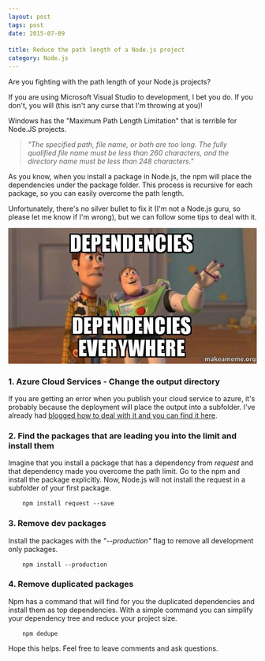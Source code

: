 ```yaml
---
layout: post
tags: post
date: 2015-07-09

title: Reduce the path length of a Node.js project
category: Node.js
---
```


Are you fighting with the path length of your Node.js projects?

If you are using Microsoft Visual Studio to development, I bet you do. If you don't, you will (this isn't any curse that I'm throwing at you)!

Windows has the "Maximum Path Length Limitation" that is terrible for Node.JS projects.

> _"The specified path, file name, or both are too long. The fully qualified file name must be less than 260 characters, and the directory name must be less than 248 characters."_

As you know, when you install a package in Node.js, the npm will place the dependencies under the package folder. This process is recursive for each package, so you can easily overcome the path length.

Unfortunately, there's no silver bullet to fix it (I'm not a Node.js guru, so please let me know if I'm wrong), but we can follow some tips to deal with it.

![dependencies everywhere](/images/reduce-the-path-length-of-your-node-js-project-dependencies-dependencies-everywhere.jpg)

### 1. Azure Cloud Services - Change the output directory

If you are getting an error when you publish your cloud service to azure, it's probably because the deployment will place the output into a subfolder.
I've already had [blogged how to deal with it and you can find it here](https://guiferreira.me/archive/2014/11/azure-deploy-and-the-path-length-limitation/).

### 2. Find the packages that are leading you into the limit and install them

Imagine that you install a package that has a dependency from _request_ and that dependency made you overcome the path limit.
Go to the npm and install the package explicitly. Now, Node.js will not install the request in a subfolder of your first package.

```
	npm install request --save
```

### 3. Remove dev packages

Install the packages with the _"--production"_ flag to remove all development only packages.

```
	npm install --production
```

### 4. Remove duplicated packages

Npm has a command that will find for you the duplicated dependencies and install them as top dependencies.
With a simple command you can simplify your dependency tree and reduce your project size.

```
	npm dedupe
```

Hope this helps. Feel free to leave comments and ask questions.
